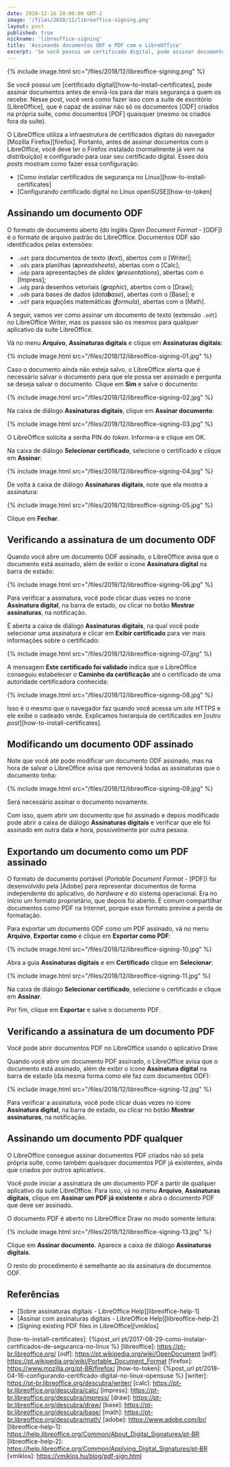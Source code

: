 ```yaml
---
date: 2018-12-16 20:00:00 GMT-2
image: '/files/2018/12/libreoffice-signing.png'
layout: post
published: true
nickname: 'libreoffice-signing'
title: 'Assinando documentos ODF e PDF com o LibreOffice'
excerpt: 'Se você possui um certificado digital, pode assinar documentos antes de enviá-los para dar mais segurança a quem os recebe. Nesse post, você verá como fazer isso com a suíte de escritório LibreOffice, que é capaz de assinar não só os documentos ODF criados na própria suíte, como documentos PDF quaisquer (mesmo os criados fora da suíte).'
---
```


{% include image.html src="/files/2018/12/libreoffice-signing.png" %}

Se você possui um [certificado digital][how-to-install-certificates], pode assinar documentos antes de enviá-los para dar mais segurança a quem os recebe. Nesse *post*, você verá como fazer isso com a suíte de escritório [LibreOffice], que é capaz de assinar não só os documentos [ODF] criados na própria suíte, como documentos [PDF] quaisquer (mesmo os criados fora da suíte).

O LibreOffice utiliza a infraestrutura de certificados digitais do navegador [Mozilla Firefox][firefox]. Portanto, antes de assinar documentos com o LibreOffice, você deve ter o Firefox instalado (normalmente já vem na distribuição) e configurado para usar seu certificado digital. Esses dois *posts* mostram como fazer essa configuração:

- [Como instalar certificados de segurança no Linux][how-to-install-certificates]
- [Configurando certificado digital no Linux openSUSE][how-to-token]

## Assinando um documento ODF

O formato de documento aberto (do inglês *Open Document Format* - [ODF]) é o formato de arquivo padrão do LibreOffice. Documentos ODF são identificados pelas extensões:

- `.odt` para documentos de texto (***t**ext*), abertos com o [Writer];
- `.ods` para planilhas (***s**preadsheets*), abertas com o [Calc];
- `.odp` para apresentações de *slides* (***p**resentations*), abertas com o [Impress];
- `.odg` para desenhos vetoriais (***g**raphic*), abertos com o [Draw];
- `.odb` para bases de dados (*data**b**ase*), abertas com o [Base]; e
- `.odf` para equações matemáticas (***f**ormula*), abertas com o [Math].

A seguir, vamos ver como assinar um documento de texto (extensão `.odt`) no LibreOffice Writer, mas os passos são os mesmos para qualquer aplicativo da suíte LibreOffice.

Vá no menu **Arquivo**, **Assinaturas digitais** e clique em **Assinaturas digitais**:

{% include image.html src="/files/2018/12/libreoffice-signing-01.jpg" %}

Caso o documento ainda não esteja salvo, o LibreOffice alerta que é necessário salvar o documento para que ele possa ser assinado e pergunta se deseja salvar o documento. Clique em **Sim** e salve o documento:

{% include image.html src="/files/2018/12/libreoffice-signing-02.jpg" %}

Na caixa de diálogo **Assinaturas digitais**, clique em **Assinar documento**:

{% include image.html src="/files/2018/12/libreoffice-signing-03.jpg" %}

O LibreOffice solicita a senha PIN do *token*. Informe-a e clique em OK.

Na caixa de diálogo **Selecionar certificado**, selecione o certificado e clique em **Assinar**:

{% include image.html src="/files/2018/12/libreoffice-signing-04.jpg" %}

De volta à caixa de diálogo **Assinaturas digitais**, note que ela mostra a assinatura:

{% include image.html src="/files/2018/12/libreoffice-signing-05.jpg" %}

Clique em **Fechar**.

## Verificando a assinatura de um documento ODF

Quando você abre um documento ODF assinado, o LibreOffice avisa que o documento está assinado, além de exibir o ícone **Assinatura digital** na barra de estado:

{% include image.html src="/files/2018/12/libreoffice-signing-06.jpg" %}

Para verificar a assinatura, você pode clicar duas vezes no ícone **Assinatura digital**, na barra de estado, ou clicar no botão **Mostrar assinaturas**, na notificação.

É aberta a caixa de diálogo **Assinaturas digitais**, na qual você pode selecionar uma assinatura e clicar em **Exibir certificado** para ver mais informações sobre o certificado:

{% include image.html src="/files/2018/12/libreoffice-signing-07.jpg" %}

A mensagem **Este certificado foi validado** indica que o LibreOffice conseguiu estabelecer o **Caminho da certificação** até o certificado de uma autoridade certificadora conhecida:

{% include image.html src="/files/2018/12/libreoffice-signing-08.jpg" %}

Isso é o mesmo que o navegador faz quando você acessa um *site* HTTPS e ele exibe o cadeado verde. Explicamos hierarquia de certificados em [outro *post*][how-to-install-certificates].

## Modificando um documento ODF assinado

Note que você até pode modificar um documento ODF assinado, mas na hora de salvar o LibreOffice avisa que removerá todas as assinaturas que o documento tinha:

{% include image.html src="/files/2018/12/libreoffice-signing-09.jpg" %}

Será necessário assinar o documento novamente.

Com isso, quem abrir um documento que foi assinado e depois modificado pode abrir a caixa de diálogo **Assinaturas digitais** e verificar que ele foi assinado em outra data e hora, possivelmente por outra pessoa.

## Exportando um documento como um PDF assinado

O formato de documento portável (*Portable Document Format* - [PDF]) foi desenvolvido pela [Adobe] para representar documentos de forma independente do aplicativo, do *hardware* e do sistema operacional. Era no início um formato proprietário, que depois foi aberto. É comum compartilhar documentos como PDF na Internet, porque esse formato previne a perda de formatação.

Para exportar um documento ODF como um PDF assinado, vá no menu **Arquivo**, **Exportar como** e clique em **Exportar como PDF**:

{% include image.html src="/files/2018/12/libreoffice-signing-10.jpg" %}

Abra a guia **Assinaturas digitais** e em **Certificado** clique em **Selecionar**:

{% include image.html src="/files/2018/12/libreoffice-signing-11.jpg" %}

Na caixa de diálogo **Selecionar certificado**, selecione o certificado e clique em **Assinar**.

Por fim, clique em **Exportar** e salve o documento PDF.

## Verificando a assinatura de um documento PDF

Você pode abrir documentos PDF no LibreOffice usando o aplicativo Draw.

Quando você abre um documento PDF assinado, o LibreOffice avisa que o documento está assinado, além de exibir o ícone **Assinatura digital** na barra de estado (da mesma forma como ele faz com documentos ODF):

{% include image.html src="/files/2018/12/libreoffice-signing-12.jpg" %}

Para verificar a assinatura, você pode clicar duas vezes no ícone **Assinatura digital**, na barra de estado, ou clicar no botão **Mostrar assinaturas**, na notificação.

## Assinando um documento PDF qualquer

O LibreOffice consegue assinar documentos PDF criados não só pela própria suíte, como também quaisquer documentos PDF já existentes, ainda que criados por outros aplicativos.

Você pode iniciar a assinatura de um documento PDF a partir de qualquer aplicativo da suíte LibreOffice. Para isso, vá no menu **Arquivo**, **Assinaturas digitais**, clique em **Assinar um PDF já existente** e abra o documento PDF que deve ser assinado.

O documento PDF é aberto no LibreOffice Draw no modo somente leitura:

{% include image.html src="/files/2018/12/libreoffice-signing-13.jpg" %}

Clique em **Assinar documento**. Aparece a caixa de diálogo **Assinaturas digitais**.

O resto do procedimento é semelhante ao da assinatura de documentos ODF.

## Referências

- [Sobre assinaturas digitais - LibreOffice Help][libreoffice-help-1]
- [Assinar com assinaturas digitais - LibreOffice Help][libreoffice-help-2]
- [Signing existing PDF files in LibreOffice][vmiklos]

[how-to-install-certificates]:  {%post_url pt/2017-08-29-como-instalar-certificados-de-seguranca-no-linux %}
[libreoffice]:                  https://pt-br.libreoffice.org/
[odf]:                          https://pt.wikipedia.org/wiki/OpenDocument
[pdf]:                          https://pt.wikipedia.org/wiki/Portable_Document_Format
[firefox]:                      https://www.mozilla.org/pt-BR/firefox/
[how-to-token]:                 {%post_url pt/2018-04-16-configurando-certificado-digital-no-linux-opensuse %}
[writer]:                       https://pt-br.libreoffice.org/descubra/writer/
[calc]:                         https://pt-br.libreoffice.org/descubra/calc/
[impress]:                      https://pt-br.libreoffice.org/descubra/impress/
[draw]:                         https://pt-br.libreoffice.org/descubra/draw/
[base]:                         https://pt-br.libreoffice.org/descubra/base/
[math]:                         https://pt-br.libreoffice.org/descubra/math/
[adobe]:                        https://www.adobe.com/br/
[libreoffice-help-1]:           https://help.libreoffice.org/Common/About_Digital_Signatures/pt-BR
[libreoffice-help-2]:           https://help.libreoffice.org/Common/Applying_Digital_Signatures/pt-BR
[vmiklos]:                      https://vmiklos.hu/blog/pdf-sign.html

